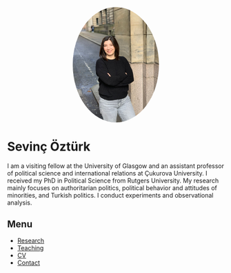 <img src="Sevinc_photo.jpeg" alt="Sevinç Öztürk" width="200" style="border-radius: 50%; display: block; margin: auto;" />

# Sevinç Öztürk

I am a visiting fellow at the University of Glasgow and an assistant professor of political science and international relations at Çukurova University. I received my PhD in Political Science from Rutgers University.
My research mainly focuses on authoritarian politics, political behavior and attitudes of minorities, and Turkish politics. I conduct experiments and observational analysis.  

## Menu

- [Research](research.md)
- [Teaching](teaching.md)
- [CV](cv.md)
- [Contact](contact.md)
